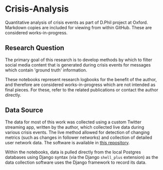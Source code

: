 # Crisis-Analysis
Quantitative analysis of crisis events as part of D.Phil project at Oxford.
Markdown copies are included for viewing from within GitHub.
These are considered works-in-progress.

## Research Question
The primary goal of this research is to develop methods by which to filter
social media content that is generated during crisis events for messages which
contain 'ground truth' information.

These notebooks represent research logbooks for the benefit of the author, and
therefore are considered works-in-progress which are not intended as final
pieces. For these, refer to the related publications or contact the author
directly.

## Data Source
The data for most of this work was collected using a custom Twitter streaming
app, written by the author, which collected live data during various crisis
events. The live method allowed for detection of changing metrics (such as
changes in follower networks) and collection of detailed user network data.
The software is available in
[this repository](https://github.com/rosscg/crisis-data).

Within the notebooks, data is pulled directly from the local Postgres databases
using Django syntax (via the Django `shell_plus` extension) as the data
collection software uses the Django framework to record its data.
